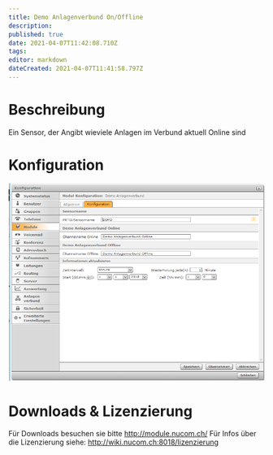 ```yaml
---
title: Demo Anlagenverbund On/Offline
description: 
published: true
date: 2021-04-07T11:42:08.710Z
tags: 
editor: markdown
dateCreated: 2021-04-07T11:41:58.797Z
---
```


# Beschreibung
Ein Sensor, der Angibt wieviele Anlagen im Verbund aktuell Online sind
# Konfiguration
![Anlageverbund](/uploads/prtg/anlageverbund.png "Anlageverbund")
# Downloads & Lizenzierung
Für Downloads besuchen sie bitte http://module.nucom.ch/
Für Infos über die Lizenzierung siehe: http://wiki.nucom.ch:8018/lizenzierung
